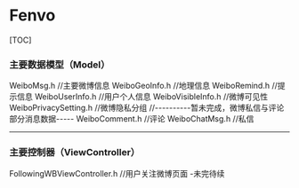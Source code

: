 # Fenvo

[TOC]

### 主要数据模型（Model）
 WeiboMsg.h   //主要微博信息
 WeiboGeoInfo.h  //地理信息
 WeiboRemind.h  //提示信息
 WeiboUserInfo.h  //用户个人信息
 WeiboVisibleInfo.h  //微博可见性
 WeiboPrivacySetting.h //微博隐私分组
 //----------暂未完成，微博私信与评论部分消息数据-----
 WeiboComment.h  //评论
 WeiboChatMsg.h  //私信
 
---------------------------------------
### 主要控制器（ViewController）
 FollowingWBViewController.h //用户关注微博页面
 -未完待续
 
